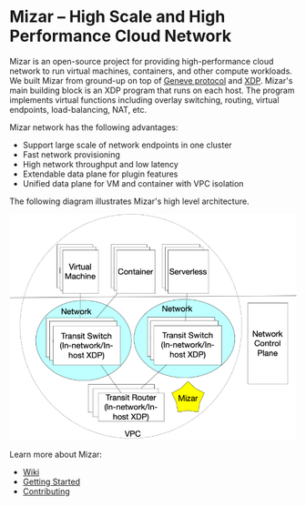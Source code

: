# Mizar – High Scale and High Performance Cloud Network #

Mizar is an open-source project for providing high-performance cloud network to run virtual machines, containers, and other compute workloads. We built Mizar from ground-up on top of [Geneve protocol](https://tools.ietf.org/html/draft-ietf-nvo3-geneve-08) and [XDP](https://prototype-kernel.readthedocs.io/en/latest/networking/XDP/). Mizar's main building block is an XDP program that runs on each host. The program implements virtual functions including overlay switching, routing, virtual endpoints, load-balancing, NAT, etc.

Mizar network has the following advantages:

- Support large scale of network endpoints in one cluster
- Fast network provisioning
- High network throughput and low latency
- Extendable data plane for plugin features
- Unified data plane for VM and container with VPC isolation

The following diagram illustrates Mizar's high level architecture.

![Mizar Overview](Mizar.png)

Learn more about Mizar:
- [Wiki](https://github.com/futurewei-cloud/Mizar/wiki)
- [Getting Started](https://github.com/futurewei-cloud/Mizar/wiki)
- [Contributing](https://github.com/futurewei-cloud/mizar/wiki/Contributing)

